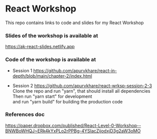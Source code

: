 # React Workshop
This repo contains links to code and slides for my React Workshop

### Slides of the workshop is available at

https://ak-react-slides.netlify.app

### Code of the workshop is available at

- Session 1
https://github.com/apurvkhare/react-in-depth/blob/main/chapter-2/index.html

- Session 2
https://github.com/apurvkhare/react-wrksp-session-2-3  
Clone the repo and run "yarn", that should install all dependencies  
Then run "yarn start" for development  
and run "yarn build" for building the production code

### References doc

https://paper.dropbox.com/published/React-Level-0-Workshop--BNWBoWHQJ~ERk4kYxPLo2rPPBg-4YSIacZijodxjD3g2aW3oMO
